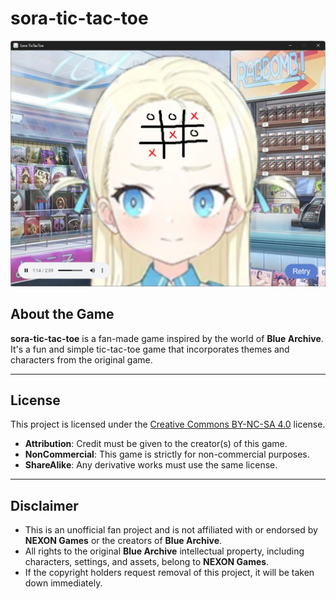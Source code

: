 # sora-tic-tac-toe

<p style="align: center;">
  <img src="./preview.png" />
</p>

## About the Game
**sora-tic-tac-toe** is a fan-made game inspired by the world of **Blue Archive**. It's a fun and simple tic-tac-toe game that incorporates themes and characters from the original game.

---

## License
This project is licensed under the [Creative Commons BY-NC-SA 4.0](https://creativecommons.org/licenses/by-nc-sa/4.0/) license.

- **Attribution**: Credit must be given to the creator(s) of this game.
- **NonCommercial**: This game is strictly for non-commercial purposes.
- **ShareAlike**: Any derivative works must use the same license.

---

## Disclaimer
- This is an unofficial fan project and is not affiliated with or endorsed by **NEXON Games** or the creators of **Blue Archive**.
- All rights to the original **Blue Archive** intellectual property, including characters, settings, and assets, belong to **NEXON Games**.
- If the copyright holders request removal of this project, it will be taken down immediately.
